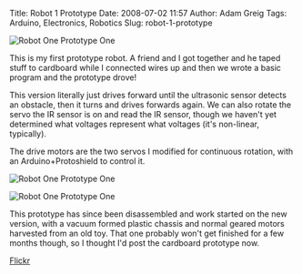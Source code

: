 Title: Robot 1 Prototype
Date: 2008-07-02 11:57
Author: Adam Greig
Tags: Arduino, Electronics, Robotics
Slug: robot-1-prototype

![Robot One Prototype One](http://static.flickr.com/3109/2580999463_10404b0421_m.jpg)

This is my first prototype robot. A friend and I got together and he
taped stuff to cardboard while I connected wires up and then we wrote a
basic program and the prototype drove!

This version literally just drives forward until the ultrasonic sensor
detects an obstacle, then it turns and drives forwards again. We can
also rotate the servo the IR sensor is on and read the IR sensor, though
we haven't yet determined what voltages represent what voltages (it's
non-linear, typically).

The drive motors are the two servos I modified for continuous rotation,
with an Arduino+Protoshield to control it.

![Robot One Prototype One](http://static.flickr.com/3077/2580997781_15178f74ea_m.jpg)

![Robot One Prototype One](http://static.flickr.com/3260/2580994365_5f3d32f917_m.jpg)

This prototype has since been disassembled and work started on the new
version, with a vacuum formed plastic chassis and normal geared motors
harvested from an old toy. That one probably won't get finished for a
few months though, so I thought I'd post the cardboard prototype now.

[Flickr](http://www.flickr.com/photos/7320302@N07/2580997781/)
